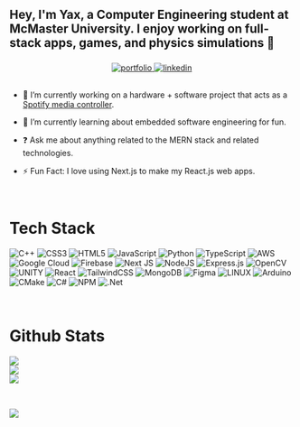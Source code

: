 ## <div align="">Hey, I'm Yax, a Computer Engineering student at McMaster University. I enjoy working on full-stack apps, games, and physics simulations 🚀</div>

<div align="center">
<a href="https://yaxpatel.me" target="_blank">
<img src="https://img.shields.io/badge/-Portfolio-green" alt="portfolio" style="margin-top: 5px;" />
</a>
<a href="https://linkedin.com/in/yaxpatel2004" target="_blank">
<img src="https://img.shields.io/badge/LinkedIn-%230077B5.svg?logo=linkedin&logoColor=white" alt="linkedin" style="margin-top: 5px;" />
</a>
</div>

<br/>

- 🔭 I’m currently working on a hardware + software project that acts as a [Spotify media controller](https://github.com/ypatel2022/esp32-oled-spotify-controller).

- 🌱 I’m currently learning about embedded software engineering for fun.

- ❓ Ask me about anything related to the MERN stack and related technologies.

- ⚡ Fun Fact: I love using Next.js to make my React.js web apps.

<br/>

# Tech Stack

![C++](https://img.shields.io/badge/c++-%2300599C.svg?style=flat&logo=c%2B%2B&logoColor=white) ![CSS3](https://img.shields.io/badge/css3-%231572B6.svg?style=flat&logo=css3&logoColor=white) ![HTML5](https://img.shields.io/badge/html5-%23E34F26.svg?style=flat&logo=html5&logoColor=white) ![JavaScript](https://img.shields.io/badge/javascript-%23323330.svg?style=flat&logo=javascript&logoColor=%23F7DF1E) ![Python](https://img.shields.io/badge/python-3670A0?style=flat&logo=python&logoColor=ffdd54) ![TypeScript](https://img.shields.io/badge/typescript-%23007ACC.svg?style=flat&logo=typescript&logoColor=white) ![AWS](https://img.shields.io/badge/AWS-%23FF9900.svg?style=flat&logo=amazon-aws&logoColor=white) ![Google Cloud](https://img.shields.io/badge/Google%20Cloud-%234285F4.svg?style=flat&logo=google-cloud&logoColor=white) ![Firebase](https://img.shields.io/badge/firebase-%23039BE5.svg?style=flat&logo=firebase) ![Next JS](https://img.shields.io/badge/Next-black?style=flat&logo=next.js&logoColor=white) ![NodeJS](https://img.shields.io/badge/node.js-6DA55F?style=flat&logo=node.js&logoColor=white) ![Express.js](https://img.shields.io/badge/express.js-%23404d59.svg?style=flat&logo=express&logoColor=%2361DAFB) ![OpenCV](https://img.shields.io/badge/OpenGL-%23white.svg?style=flat&logo=OpenGL&logoColor=white) ![UNITY](https://img.shields.io/badge/Unity-%2320232a.svg?style=flat&logo=unity&logoColor=white) ![React](https://img.shields.io/badge/react-%2320232a.svg?style=flat&logo=react&logoColor=%2361DAFB) ![TailwindCSS](https://img.shields.io/badge/tailwindcss-%2338B2AC.svg?style=flat&logo=tailwind-css&logoColor=white) ![MongoDB](https://img.shields.io/badge/MongoDB-%234ea94b.svg?style=flat&logo=mongodb&logoColor=white) ![Figma](https://img.shields.io/badge/figma-%23F24E1E.svg?style=flat&logo=figma&logoColor=white) ![LINUX](https://img.shields.io/badge/Linux-FCC624?style=flat&logo=linux&logoColor=black) ![Arduino](https://img.shields.io/badge/-Arduino-00979D?style=flat&logo=Arduino&logoColor=white) ![CMake](https://img.shields.io/badge/CMake-%23008FBA.svg?style=flat&logo=cmake&logoColor=white) ![C#](https://img.shields.io/badge/c%23-%23239120.svg?style=flat&logo=c-sharp&logoColor=white) ![NPM](https://img.shields.io/badge/NPM-%23000000.svg?style=flat&logo=npm&logoColor=white) ![.Net](https://img.shields.io/badge/.NET-5C2D91?style=flat&logo=.net&logoColor=white)

<br/>

# Github Stats

![](https://github-readme-stats.vercel.app/api?username=ypatel2022&theme=tokyonight&hide_border=false&include_all_commits=true&count_private=true)<br/>
![](https://github-readme-streak-stats.herokuapp.com/?user=ypatel2022&theme=tokyonight&hide_border=false)<br/>
![](https://github-readme-stats.vercel.app/api/top-langs/?username=ypatel2022&theme=tokyonight&hide_border=false&include_all_commits=true&count_private=true&layout=compact)

<br/>

[![](https://visitcount.itsvg.in/api?id=ypatel2022&icon=0&color=6)](https://visitcount.itsvg.in)
